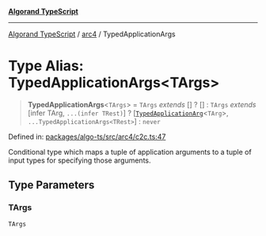 [**Algorand TypeScript**](../../README.md)

***

[Algorand TypeScript](../../modules.md) / [arc4](../README.md) / TypedApplicationArgs

# Type Alias: TypedApplicationArgs\<TArgs\>

> **TypedApplicationArgs**\<`TArgs`\> = `TArgs` *extends* \[\] ? \[\] : `TArgs` *extends* \[infer TArg, `...(infer TRest)`\] ? \[[`TypedApplicationArg`](TypedApplicationArg.md)\<`TArg`\>, `...TypedApplicationArgs<TRest>`\] : `never`

Defined in: [packages/algo-ts/src/arc4/c2c.ts:47](https://github.com/algorandfoundation/puya-ts/blob/main/packages/algo-ts/src/arc4/c2c.ts#L47)

Conditional type which maps a tuple of application arguments to a tuple of input types for specifying those arguments.

## Type Parameters

### TArgs

`TArgs`
